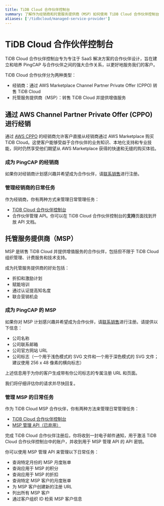 ```yaml
---
title: TiDB Cloud 合作伙伴控制台
summary: 了解作为经销商和托管服务提供商（MSP）如何使用 TiDB Cloud 合作伙伴控制台。
aliases: ['/tidbcloud/managed-service-provider']
---
```


# TiDB Cloud 合作伙伴控制台

TiDB Cloud 合作伙伴控制台专为专注于 SaaS 解决方案的合作伙伴设计，旨在建立和培养 PingCAP 与合作伙伴之间的强大合作关系，以更好地服务我们的客户。

TiDB Cloud 合作伙伴分为两种类型：

- 经销商：通过 AWS Marketplace Channel Partner Private Offer (CPPO) 转售 TiDB Cloud
- 托管服务提供商（MSP）：转售 TiDB Cloud 并提供增值服务

## 通过 AWS Channel Partner Private Offer (CPPO) 进行经销

通过 [AWS CPPO](https://aws.amazon.com/marketplace/features/cpprivateoffers) 的经销商允许客户直接从经销商通过 AWS Marketplace 购买 TiDB Cloud。这使客户能够受益于合作伙伴的业务知识、本地化支持和专业技能，同时仍然享受他们期望从 AWS Marketplace 获得的快速和无缝的购买体验。

### 成为 PingCAP 的经销商

如果你对经销商计划感兴趣并希望成为合作伙伴，请[联系销售](https://www.pingcap.com/partners/become-a-partner/)进行注册。

### 管理经销商的日常任务

作为经销商，你有两种方式来管理日常管理任务：

- [TiDB Cloud 合作伙伴控制台](https://partner-console.tidbcloud.com)
- 合作伙伴管理 API。你可以在 TiDB Cloud 合作伙伴控制台的**支持**页面找到开放 API 文档。

## 托管服务提供商（MSP）

MSP 是转售 TiDB Cloud 并提供增值服务的合作伙伴，包括但不限于 TiDB Cloud 组织管理、计费服务和技术支持。

成为托管服务提供商的好处包括：

- 折扣和激励计划
- 赋能培训
- 通过认证提高知名度
- 联合营销机会

### 成为 PingCAP 的 MSP

如果你对 MSP 计划感兴趣并希望成为合作伙伴，请[联系销售](https://www.pingcap.com/partners/become-a-partner/)进行注册。请提供以下信息：

- 公司名称
- 公司联系邮箱
- 公司官方网站 URL
- 公司标志（一个用于浅色模式的 SVG 文件和一个用于深色模式的 SVG 文件；建议使用 256 x 48 像素的横向标志）

上述信息用于为你的客户生成带有你公司标志的专属注册 URL 和页面。

我们将仔细评估你的请求并尽快回复。

### 管理 MSP 的日常任务

作为 TiDB Cloud MSP 合作伙伴，你有两种方法来管理日常管理任务：

- [TiDB Cloud 合作伙伴控制台](https://partner-console.tidbcloud.com)
- [MSP 管理 API（已弃用）](https://docs.pingcap.com/tidbcloud/api/v1beta1/msp)

完成 TiDB Cloud 合作伙伴注册后，你将收到一封电子邮件通知，用于激活 TiDB Cloud 合作伙伴控制台中的账户，并收到用于 MSP 管理 API 的 API 密钥。

你可以使用 MSP 管理 API 来管理以下日常任务：

- 查询特定月份的 MSP 月度账单
- 查询应用于 MSP 的积分
- 查询应用于 MSP 的折扣
- 查询特定 MSP 客户的月度账单
- 为 MSP 客户创建新的注册 URL
- 列出所有 MSP 客户
- 通过客户组织 ID 检索 MSP 客户信息
